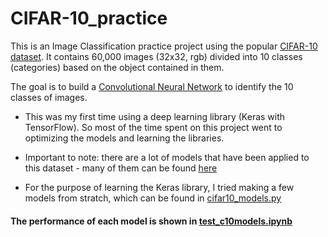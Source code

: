 # CIFAR-10_practice
This is an Image Classification practice project using the popular [CIFAR-10 dataset](https://www.cs.toronto.edu/~kriz/cifar.html). It contains 60,000 images (32x32, rgb) divided into 10 classes (categories) based on the object contained in them.

The goal is to build a [Convolutional Neural Network](https://towardsdatascience.com/a-comprehensive-guide-to-convolutional-neural-networks-the-eli5-way-3bd2b1164a53) to identify the 10 classes of images. 


- This was my first time using a deep learning library (Keras with TensorFlow). So most of the time spent on this project went to optimizing the models and learning the libraries.

- Important to note: there are a lot of models that have been applied to this dataset - many of them can be found [here](https://paperswithcode.com/sota/image-classification-on-cifar-10)
- For the purpose of learning the Keras library, I tried making a few models from stratch, which can be found in [cifar10_models.py](https://github.com/HzaRashid/CIFAR-10_practice/blob/main/cifar10_models.py)

#### The performance of each model is shown in [test_c10models.ipynb](https://github.com/HzaRashid/CIFAR-10_practice/blob/main/test_c10models.ipynb)
